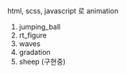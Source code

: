 html, scss, javascript 로 animation

1. jumping_ball
2. rt_figure
3. waves
4. gradation
5. sheep (구현중)
